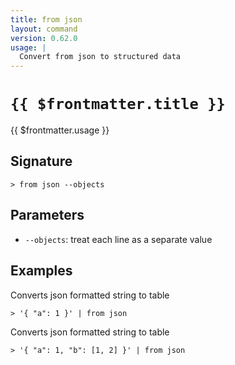 ```yaml
---
title: from json
layout: command
version: 0.62.0
usage: |
  Convert from json to structured data
---
```


# `{{ $frontmatter.title }}`

<div style='white-space: pre-wrap;'>{{ $frontmatter.usage }}</div>

## Signature

```> from json --objects```

## Parameters

 -  `--objects`: treat each line as a separate value

## Examples

Converts json formatted string to table
```shell
> '{ "a": 1 }' | from json
```

Converts json formatted string to table
```shell
> '{ "a": 1, "b": [1, 2] }' | from json
```
